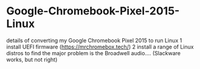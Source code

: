 # Google-Chromebook-Pixel-2015-Linux
details of converting my Google Chromebook Pixel 2015 to run Linux
1 install UEFI firmware (https://mrchromebox.tech/) 
2 install a range of Linux distros to find the major problem is the Broadwell audio.... (Slackware works, but not right)
